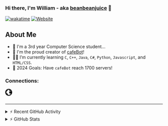 ### Hi there, I'm William - aka [beanbeanjuice][website] 👋

[![wakatime](https://wakatime.com/badge/user/beeb4317-977b-4b19-878a-21e9aa8e43ed.svg?style=for-the-badge)](https://wakatime.com/@beeb4317-977b-4b19-878a-21e9aa8e43ed)
[![Website](https://img.shields.io/website?label=beanbeanjuice.com&style=for-the-badge&url=https%3A%2F%2Fbeanbeanjuice.com)](https://beanbeanjuice.com)

## About Me

- 🏫 I'm a 3rd year Computer Science student...
- 🤖 I'm the proud creator of [cafeBot][cafeBot]!
- 🧑‍🎓 I’m currently learning `C`, `C++`, `Java`, `C#`, `Python`, `Javascript`, and `HTML/CSS`.
- 🥅 2024 Goals: Have `cafeBot` reach 1700 servers!

### Connections:

[<img align="left" alt="beanbeanjuice.com" width="22px" src="https://raw.githubusercontent.com/iconic/open-iconic/master/svg/globe.svg" />][website]

<br />
<br />

---

<details>
  <summary>⚡ Recent GitHub Activity</summary>
  
<!--START_SECTION:activity-->
1. 🎉 Merged PR [#29](https://github.com/beanbeanjuice/Java-Cafe-API-Wrapper/pull/29) in [beanbeanjuice/Java-Cafe-API-Wrapper](https://github.com/beanbeanjuice/Java-Cafe-API-Wrapper)
2. 💪 Opened PR [#29](https://github.com/beanbeanjuice/Java-Cafe-API-Wrapper/pull/29) in [beanbeanjuice/Java-Cafe-API-Wrapper](https://github.com/beanbeanjuice/Java-Cafe-API-Wrapper)
3. 🚀 Published release [v1.5.0 | The "Optional" Update](https://github.com/beanbeanjuice/Java-Cafe-API-Wrapper/releases/tag/1.5.0) in [beanbeanjuice/Java-Cafe-API-Wrapper](https://github.com/beanbeanjuice/Java-Cafe-API-Wrapper)
4. 🎉 Merged PR [#28](https://github.com/beanbeanjuice/Java-Cafe-API-Wrapper/pull/28) in [beanbeanjuice/Java-Cafe-API-Wrapper](https://github.com/beanbeanjuice/Java-Cafe-API-Wrapper)
5. 🚀 Published release [v0.4.2 | Essentials Nickname Bug, Discord Nickname Placeholder](https://github.com/beanbeanjuice/SimpleProxyChat/releases/tag/0.4.2) in [beanbeanjuice/SimpleProxyChat](https://github.com/beanbeanjuice/SimpleProxyChat)
<!--END_SECTION:activity-->

</details>

<details>
  <summary>⚡ GitHub Stats</summary>

  <!-- [GitHub Stats] -->
  <div align="center">
    <br>
    <a href="https://github.com/beanbeanjuice">
    <img height="160em" src="https://github-readme-stats.vercel.app/api?username=beanbeanjuice&show_icons=true&theme=tokyonight&include_all_commits=true&count_private=true"/>
    <img height="160em" src="https://github-readme-stats.vercel.app/api/top-langs/?username=beanbeanjuice&layout=compact&langs_count=8&theme=tokyonight&count_private=true"/>
  </div>

</details>

[website]: https://www.beanbeanjuice.com
[cafeBot]: https://www.github.com/beanbeanjuice/cafeBot
[twitter]: https://twitter.com/beanbeanjuice
[youtube]: https://youtube.com/beanbeanjuice
[instagram]: https://instagram.com/beanbeanjuice
[webdevplaylist]: https://www.youtube.com/playlist?list=PLkwxH9e_vrAJ0WbEsFA9W3I1W-g_BTsbt
[jsplaylist]: https://www.youtube.com/playlist?list=PLkwxH9e_vrALRJKu7wfXby3MKeflhTu6B
[cssplaylist]: https://www.youtube.com/playlist?list=PLkwxH9e_vrALSdvZuEh6gqQdmDoDIoqz4
[reactplaylist]: https://www.youtube.com/playlist?list=PLkwxH9e_vrAK4TdffpxKY3QGyHCpxFcQ0
